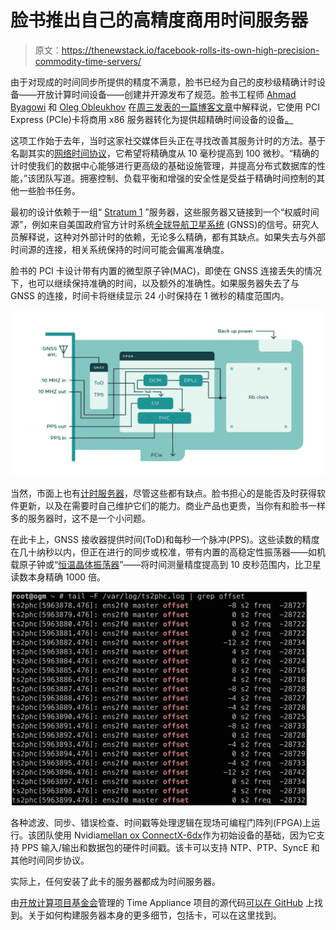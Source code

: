 # 脸书推出自己的高精度商用时间服务器

> 原文：<https://thenewstack.io/facebook-rolls-its-own-high-precision-commodity-time-servers/>

由于对现成的时间同步所提供的精度不满意，脸书已经为自己的皮秒级精确计时设备——开放计算时间设备——创建并开源发布了规范。脸书工程师 [Ahmad Byagowi](https://www.linkedin.com/in/ahmad-byagowi-b9401631/) 和 [Oleg Obleukhov](https://www.linkedin.com/in/leoleovich/?originalSubdomain=ie) 在[周三发表的一篇博客文章](https://engineering.fb.com/2021/08/11/open-source/time-appliance/.)中解释说，它使用 PCI Express (PCIe)卡将商用 x86 服务器转化为提供超精确时间设备的设备[。](https://github.com/opencomputeproject/Time-Appliance-Project/tree/master/Open-Time-Server/)

这项工作始于去年，当时这家社交媒体巨头正在寻找改善其服务计时的方法。基于名副其实的[网络时间协议](http://www.ntp.org/)，它希望将精确度从 10 毫秒提高到 100 微秒。“精确的计时使我们的数据中心能够进行更高级的基础设施管理，并提高分布式数据库的性能，”该团队写道。拥塞控制、负载平衡和增强的安全性是受益于精确时间控制的其他一些脸书任务。

最初的设计依赖于一组“ [Stratum 1](https://endruntechnologies.com/products/ntp-time-servers/stratum1) ”服务器，这些服务器又链接到一个“权威时间源”，例如来自美国政府官方计时系统[全球导航卫星系统](https://www.gps.gov/systems/gnss/) (GNSS)的信号。研究人员解释说，这种对外部计时的依赖，无论多么精确，都有其缺点。如果失去与外部时间源的连接，相关系统保持的时间可能会偏离准确度。

脸书的 PCI 卡设计带有内置的微型原子钟(MAC)，即使在 GNSS 连接丢失的情况下，也可以继续保持准确的时间，以及额外的准确性。如果服务器失去了与 GNSS 的连接，时间卡将继续显示 24 小时保持在 1 微秒的精度范围内。

![](img/52612018f79be9eef12e30d9bdfcef2f.png)

当然，市面上也有[计时服务器](https://www.microsemi.com/product-directory/synchronization-systems/3818-enterprise-network-time-servers)，尽管这些都有缺点。脸书担心的是能否及时获得软件更新，以及在需要时自己维护它们的能力。商业产品也更贵，当你有和脸书一样多的服务器时，这不是一个小问题。

在此卡上，GNSS 接收器提供时间(ToD)和每秒一个脉冲(PPS)。这些读数的精度在几十纳秒以内，但正在进行的同步或校准，带有内置的高稳定性振荡器——如机载原子钟或“[恒温晶体振荡器](https://www.electronics-notes.com/articles/electronic_components/quartz-crystal-xtal/ocxo-oven-controlled-crystal-xtal-oscillator.php)”——将时间测量精度提高到 10 皮秒范围内，比卫星读数本身精确 1000 倍。

![](img/b8e68b8d6fcc9cdf18d8c119662d8cc0.png)

各种滤波、同步、错误检查、时间戳等处理逻辑在现场可编程门阵列(FPGA)上运行。该团队使用 Nvidia[mellan ox ConnectX-6dx](https://www.nvidia.com/en-us/networking/ethernet/connectx-6-dx/)作为初始设备的基础，因为它支持 PPS 输入/输出和数据包的硬件时间戳。该卡可以支持 NTP、PTP、SyncE 和其他时间同步协议。

实际上，任何安装了此卡的服务器都成为时间服务器。

由[开放计算项目基金会](https://www.opencompute.org/)管理的 Time Appliance 项目的源代码[可以在 GitHub](https://github.com/opencomputeproject/Time-Appliance-Project) 上找到。关于如何构建服务器本身的更多细节，包括卡，可以在这里找到。

<svg xmlns:xlink="http://www.w3.org/1999/xlink" viewBox="0 0 68 31" version="1.1"><title>Group</title> <desc>Created with Sketch.</desc></svg>